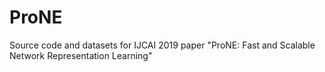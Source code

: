 # ProNE
Source code and datasets for IJCAI 2019 paper "ProNE: Fast and Scalable Network Representation Learning"
